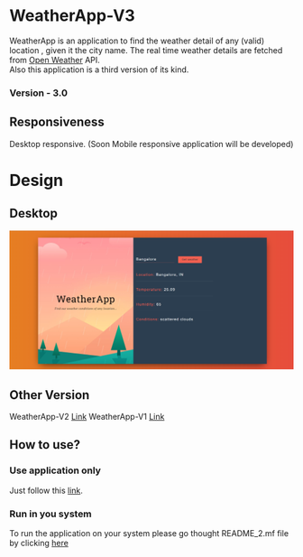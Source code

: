 # WeatherApp-V3

WeatherApp is an application to find the weather detail of any (valid) location , given it the city name. The real time weather details are fetched from [Open Weather](https://openweathermap.org/api) API.    
Also this application is a third version of its kind.
### Version - 3.0

## Responsiveness
Desktop responsive.
(Soon Mobile responsive application will be developed)

# Design
## Desktop
![Desktop Layout](https://github.com/ArvinthC3000/weatherapp-react/blob/master/src/img/Desktop.png)

## Other Version
WeatherApp-V2 [Link](https://github.com/ArvinthC3000/WeatherApp-V2)
WeatherApp-V1 [Link](https://github.com/ArvinthC3000/WeatherApp)

## How to use?
### Use application only
Just follow this [link](#).

### Run in you system
To run the application on your system please go thought README_2.mf file by clicking [here](https://github.com/ArvinthC3000/weatherapp-react/blob/master/README_2.md)
